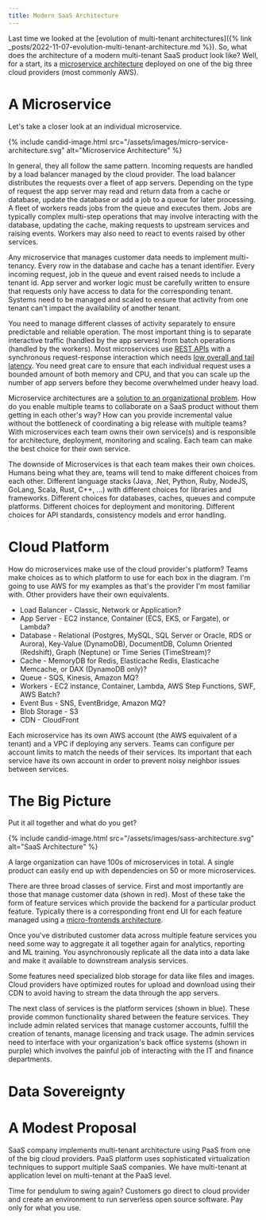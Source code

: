 ```yaml
---
title: Modern SaaS Architecture
---
```


Last time we looked at the [evolution of multi-tenant architectures]({% link _posts/2022-11-07-evolution-multi-tenant-architecture.md %}). So, what does the architecture of a modern multi-tenant SaaS product look like? Well, for a start, its a [microservice architecture](https://martinfowler.com/microservices/) deployed on one of the big three cloud providers (most commonly AWS).

# A Microservice

Let's take a closer look at an individual microservice.

{% include candid-image.html src="/assets/images/micro-service-architecture.svg" alt="Microservice Architecture" %}

In general, they all follow the same pattern. Incoming requests are handled by a load balancer managed by the cloud provider. The load balancer distributes the requests over a fleet of app servers. Depending on the type of request the app server may read and return data from a cache or database, update the database or add a job to a queue for later processing. A fleet of workers reads jobs from the queue and executes them. Jobs are typically complex multi-step operations that may involve interacting with the database, updating the cache, making requests to upstream services and raising events. Workers may also need to react to events raised by other services.

Any microservice that manages customer data needs to implement multi-tenancy. Every row in the database and cache has a tenant identifier. Every incoming request, job in the queue and event raised needs to include a tenant id. App server and worker logic must be carefully written to ensure that requests only have access to data for the corresponding tenant. Systems need to be managed and scaled to ensure that activity from one tenant can't impact the availability of another tenant. 

You need to manage different classes of activity separately to ensure predictable and reliable operation. The most important thing is to separate interactive traffic (handled by the app servers) from batch operations (handled by the workers). Most microservices use [REST APIs](https://aws.amazon.com/what-is/restful-api/) with a synchronous request-response interaction which needs [low overall and tail latency](https://brooker.co.za/blog/2021/04/19/latency.html). You need great care to ensure that each individual request uses a bounded amount of both memory and CPU, and that you can scale up the number of app servers before they become overwhelmed under heavy load.

Microservice architectures are a [solution to an organizational problem](https://martinfowler.com/bliki/MicroservicePremium.html). How do you enable multiple teams to collaborate on a SaaS product without them getting in each other's way? How can you provide incremental value without the bottleneck of coordinating a big release with multiple teams? With microservices each team owns their own service(s) and is responsible for architecture, deployment, monitoring and scaling. Each team can make the best choice for their own service. 

The downside of Microservices is that each team makes their own choices. Humans being what they are, teams will tend to make different choices from each other. Different language stacks (Java, .Net, Python, Ruby, NodeJS, GoLang, Scala, Rust, C++, ...) with different choices for libraries and frameworks. Different choices for databases, caches, queues and compute platforms. Different choices for deployment and monitoring. Different choices for API standards, consistency models and error handling. 

# Cloud Platform

How do microservices make use of the cloud provider's platform? Teams make choices as to which platform to use for each box in the diagram. I'm going to use AWS for my examples as that's the provider I'm most familiar with. Other providers have their own equivalents.

* Load Balancer - Classic, Network or Application?
* App Server - EC2 instance, Container (ECS, EKS, or Fargate), or Lambda?
* Database - Relational (Postgres, MySQL, SQL Server or Oracle, RDS or Aurora), Key-Value (DynamoDB), DocumentDB, Column Oriented (Redshift), Graph (Neptune) or Time Series (TimeStream)?
* Cache - MemoryDB for Redis, Elasticache Redis, Elasticache Memcache, or DAX (DynamoDB only)?
* Queue - SQS, Kinesis, Amazon MQ?
* Workers - EC2 instance, Container, Lambda, AWS Step Functions, SWF, AWS Batch?
* Event Bus - SNS, EventBridge, Amazon MQ?
* Blob Storage - S3
* CDN - CloudFront

Each microservice has its own AWS account (the AWS equivalent of a tenant) and a VPC if deploying any servers. Teams can configure per account limits to match the needs of their services. Its important that each service have its own account in order to prevent noisy neighbor issues between services. 

# The Big Picture

Put it all together and what do you get?

{% include candid-image.html src="/assets/images/sass-architecture.svg" alt="SaaS Architecture" %}

A large organization can have 100s of microservices in total. A single product can easily end up with dependencies on 50 or more microservices. 

There are three broad classes of service. First and most importantly are those that manage customer data (shown in red). Most of these take the form of feature services which provide the backend for a particular product feature. Typically there is a corresponding front end UI for each feature managed using a [micro-frontends architecture](https://martinfowler.com/articles/micro-frontends.html).

Once you've distributed customer data across multiple feature services you need some way to aggregate it all together again for analytics, reporting and ML training. You asynchronously replicate all the data into a data lake and make it available to downstream analysis services.

Some features need specialized blob storage for data like files and images. Cloud providers have optimized routes for upload and download using their CDN to avoid having to stream the data through the app servers.

The next class of services is the platform services (shown in blue). These provide common functionality shared between the feature services. They include admin related services that manage customer accounts, fulfill the creation of tenants, manage licensing and track usage. The admin services need to interface with your organization's back office systems (shown in purple) which involves the painful job of interacting with the IT and finance departments.

# Data Sovereignty 

# A Modest Proposal

SaaS company implements multi-tenant architecture using PaaS from one of the big cloud providers. PaaS platform uses sophisticated virtualization techniques to support multiple SaaS companies. We have multi-tenant at application level on multi-tenant at the PaaS level.

Time for pendulum to swing again? Customers go direct to cloud provider and create an environment to run serverless open source software. Pay only for what you use. 
